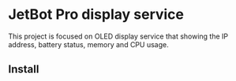 # JetBot Pro display service

This project is focused on OLED display service that showing the IP address, battery status, memory and CPU usage.

## Install

